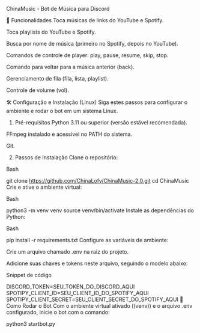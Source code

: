ChinaMusic - Bot de Música para Discord

🎵 Funcionalidades
Toca músicas de links do YouTube e Spotify.

Toca playlists do YouTube e Spotify.

Busca por nome de música (primeiro no Spotify, depois no YouTube).

Comandos de controle de player: play, pause, resume, skip, stop.

Comando para voltar para a música anterior (back).

Gerenciamento de fila (fila, lista, playlist).

Controle de volume (vol).

🛠️ Configuração e Instalação (Linux)
Siga estes passos para configurar o ambiente e rodar o bot em um sistema Linux.

1. Pré-requisitos
Python 3.11 ou superior (versão estável recomendada).

FFmpeg instalado e acessível no PATH do sistema.

Git.

2. Passos de Instalação
Clone o repositório:

Bash

git clone https://github.com/ChinaLofy/ChinaMusic-2.0.git
cd ChinaMusic
Crie e ative o ambiente virtual:

Bash

python3 -m venv venv
source venv/bin/activate
Instale as dependências do Python:

Bash

pip install -r requirements.txt
Configure as variáveis de ambiente:

Crie um arquivo chamado .env na raiz do projeto.

Adicione suas chaves e tokens neste arquivo, seguindo o modelo abaixo:

Snippet de código

DISCORD_TOKEN=SEU_TOKEN_DO_DISCORD_AQUI
SPOTIPY_CLIENT_ID=SEU_CLIENT_ID_DO_SPOTIFY_AQUI
SPOTIPY_CLIENT_SECRET=SEU_CLIENT_SECRET_DO_SPOTIFY_AQUI
🚀 Como Rodar o Bot
Com o ambiente virtual ativado ((venv)) e o arquivo .env configurado, inicie o bot com o comando:

python3 startbot.py
